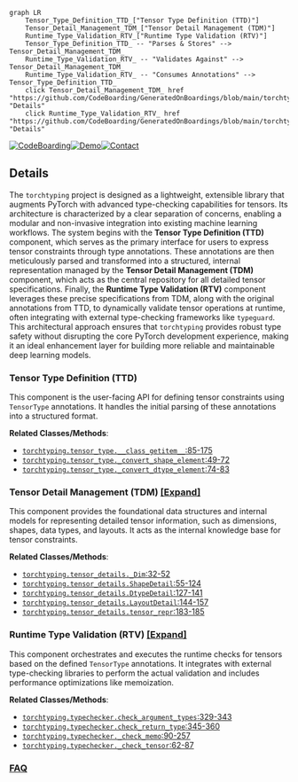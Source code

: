 ```mermaid
graph LR
    Tensor_Type_Definition_TTD_["Tensor Type Definition (TTD)"]
    Tensor_Detail_Management_TDM_["Tensor Detail Management (TDM)"]
    Runtime_Type_Validation_RTV_["Runtime Type Validation (RTV)"]
    Tensor_Type_Definition_TTD_ -- "Parses & Stores" --> Tensor_Detail_Management_TDM_
    Runtime_Type_Validation_RTV_ -- "Validates Against" --> Tensor_Detail_Management_TDM_
    Runtime_Type_Validation_RTV_ -- "Consumes Annotations" --> Tensor_Type_Definition_TTD_
    click Tensor_Detail_Management_TDM_ href "https://github.com/CodeBoarding/GeneratedOnBoardings/blob/main/torchtyping/Tensor_Detail_Management_TDM_.md" "Details"
    click Runtime_Type_Validation_RTV_ href "https://github.com/CodeBoarding/GeneratedOnBoardings/blob/main/torchtyping/Runtime_Type_Validation_RTV_.md" "Details"
```

[![CodeBoarding](https://img.shields.io/badge/Generated%20by-CodeBoarding-9cf?style=flat-square)](https://github.com/CodeBoarding/GeneratedOnBoardings)[![Demo](https://img.shields.io/badge/Try%20our-Demo-blue?style=flat-square)](https://www.codeboarding.org/demo)[![Contact](https://img.shields.io/badge/Contact%20us%20-%20contact@codeboarding.org-lightgrey?style=flat-square)](mailto:contact@codeboarding.org)

## Details

The `torchtyping` project is designed as a lightweight, extensible library that augments PyTorch with advanced type-checking capabilities for tensors. Its architecture is characterized by a clear separation of concerns, enabling a modular and non-invasive integration into existing machine learning workflows. The system begins with the **Tensor Type Definition (TTD)** component, which serves as the primary interface for users to express tensor constraints through type annotations. These annotations are then meticulously parsed and transformed into a structured, internal representation managed by the **Tensor Detail Management (TDM)** component, which acts as the central repository for all detailed tensor specifications. Finally, the **Runtime Type Validation (RTV)** component leverages these precise specifications from TDM, along with the original annotations from TTD, to dynamically validate tensor operations at runtime, often integrating with external type-checking frameworks like `typeguard`. This architectural approach ensures that `torchtyping` provides robust type safety without disrupting the core PyTorch development experience, making it an ideal enhancement layer for building more reliable and maintainable deep learning models.

### Tensor Type Definition (TTD)
This component is the user-facing API for defining tensor constraints using `TensorType` annotations. It handles the initial parsing of these annotations into a structured format.


**Related Classes/Methods**:

- <a href="https://github.com/patrick-kidger/torchtyping/blob/master/torchtyping/tensor_type.py#L85-L175" target="_blank" rel="noopener noreferrer">`torchtyping.tensor_type.__class_getitem__`:85-175</a>
- <a href="https://github.com/patrick-kidger/torchtyping/blob/master/torchtyping/tensor_type.py#L49-L72" target="_blank" rel="noopener noreferrer">`torchtyping.tensor_type._convert_shape_element`:49-72</a>
- <a href="https://github.com/patrick-kidger/torchtyping/blob/master/torchtyping/tensor_type.py#L74-L83" target="_blank" rel="noopener noreferrer">`torchtyping.tensor_type._convert_dtype_element`:74-83</a>


### Tensor Detail Management (TDM) [[Expand]](./Tensor_Detail_Management_TDM_.md)
This component provides the foundational data structures and internal models for representing detailed tensor information, such as dimensions, shapes, data types, and layouts. It acts as the internal knowledge base for tensor constraints.


**Related Classes/Methods**:

- <a href="https://github.com/patrick-kidger/torchtyping/blob/master/torchtyping/tensor_details.py#L32-L52" target="_blank" rel="noopener noreferrer">`torchtyping.tensor_details._Dim`:32-52</a>
- <a href="https://github.com/patrick-kidger/torchtyping/blob/master/torchtyping/tensor_details.py#L55-L124" target="_blank" rel="noopener noreferrer">`torchtyping.tensor_details.ShapeDetail`:55-124</a>
- <a href="https://github.com/patrick-kidger/torchtyping/blob/master/torchtyping/tensor_details.py#L127-L141" target="_blank" rel="noopener noreferrer">`torchtyping.tensor_details.DtypeDetail`:127-141</a>
- <a href="https://github.com/patrick-kidger/torchtyping/blob/master/torchtyping/tensor_details.py#L144-L157" target="_blank" rel="noopener noreferrer">`torchtyping.tensor_details.LayoutDetail`:144-157</a>
- <a href="https://github.com/patrick-kidger/torchtyping/blob/master/torchtyping/tensor_details.py#L183-L185" target="_blank" rel="noopener noreferrer">`torchtyping.tensor_details.tensor_repr`:183-185</a>


### Runtime Type Validation (RTV) [[Expand]](./Runtime_Type_Validation_RTV_.md)
This component orchestrates and executes the runtime checks for tensors based on the defined `TensorType` annotations. It integrates with external type-checking libraries to perform the actual validation and includes performance optimizations like memoization.


**Related Classes/Methods**:

- <a href="https://github.com/patrick-kidger/torchtyping/blob/master/torchtyping/typechecker.py#L329-L343" target="_blank" rel="noopener noreferrer">`torchtyping.typechecker.check_argument_types`:329-343</a>
- <a href="https://github.com/patrick-kidger/torchtyping/blob/master/torchtyping/typechecker.py#L345-L360" target="_blank" rel="noopener noreferrer">`torchtyping.typechecker.check_return_type`:345-360</a>
- <a href="https://github.com/patrick-kidger/torchtyping/blob/master/torchtyping/typechecker.py#L90-L257" target="_blank" rel="noopener noreferrer">`torchtyping.typechecker._check_memo`:90-257</a>
- <a href="https://github.com/patrick-kidger/torchtyping/blob/master/torchtyping/typechecker.py#L62-L87" target="_blank" rel="noopener noreferrer">`torchtyping.typechecker._check_tensor`:62-87</a>




### [FAQ](https://github.com/CodeBoarding/GeneratedOnBoardings/tree/main?tab=readme-ov-file#faq)